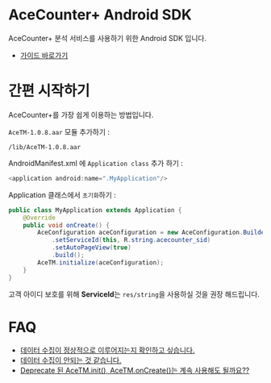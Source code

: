 # AceCounter+ Android SDK
AceCounter+ 분석 서비스를 사용하기 위한 Android SDK 입니다.
* [가이드 바로가기](https://github.com/shinsung/AceTM-Android-Demo/wiki)

# 간편 시작하기
AceCounter+를 가장 쉽게 이용하는 방법입니다.  

`AceTM-1.0.8.aar` 모듈 추가하기 :
```
/lib/AceTM-1.0.8.aar
```

AndroidManifest.xml 에 `Application class` 추가 하기 :
```java
<application android:name=".MyApplication"/>
```

Application 클래스에서 `초기화`하기 :
```java
public class MyApplication extends Application {
    @Override 
    public void onCreate() {
        AceConfiguration aceConfiguration = new AceConfiguration.Builder(this)
            .setServiceId(this, R.string.acecounter_sid)
            .setAutoPageView(true)
            .build();
        AceTM.initialize(aceConfiguration);
    }
}
```
고객 아이디 보호를 위해 **ServiceId**는 `res/string`을 사용하실 것을 권장 해드립니다.

# FAQ
* [데이터 수집이 정상적으로 이루어지는지 확인하고 싶습니다.](./99.FAQ#q--%EB%8D%B0%EC%9D%B4%ED%84%B0-%EC%88%98%EC%A7%91%EC%9D%B4-%EC%A0%95%EC%83%81%EC%A0%81%EC%9C%BC%EB%A1%9C-%EC%9D%B4%EB%A3%A8%EC%96%B4%EC%A7%80%EB%8A%94%EC%A7%80-%ED%99%95%EC%9D%B8%ED%95%98%EA%B3%A0-%EC%8B%B6%EC%8A%B5%EB%8B%88%EB%8B%A4)
* [데이터 수집이 안되는 것 같습니다.](./99.FAQ#q--%EB%8D%B0%EC%9D%B4%ED%84%B0-%EC%88%98%EC%A7%91%EC%9D%B4-%EC%95%88%EB%90%98%EB%8A%94-%EA%B2%83-%EA%B0%99%EC%8A%B5%EB%8B%88%EB%8B%A4)
* [Deprecate 된 AceTM.init(), AceTM.onCreate()는 계속 사용해도 될까요??](./99.FAQ#q--deprecate-%EB%90%9C-acetminit-acetmoncreate%EB%8A%94-%EA%B3%84%EC%86%8D-%EC%82%AC%EC%9A%A9%ED%95%B4%EB%8F%84-%EB%90%A0%EA%B9%8C%EC%9A%94)
